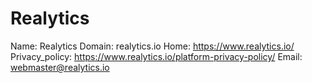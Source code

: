 
# Realytics

Name: Realytics
Domain: realytics.io
Home: https://www.realytics.io/
Privacy_policy: https://www.realytics.io/platform-privacy-policy/
Email: webmaster@realytics.io
